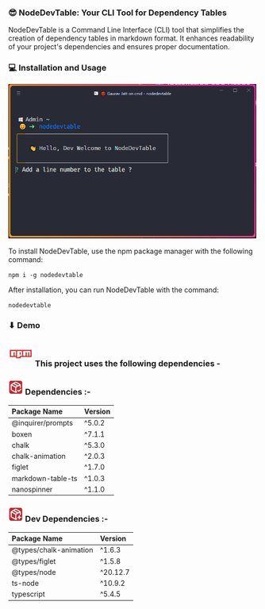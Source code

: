 ### 😎 NodeDevTable: Your CLI Tool for Dependency Tables

NodeDevTable is a Command Line Interface (CLI) tool that simplifies the creation of dependency tables in markdown format. It enhances readability of your project's dependencies and ensures proper documentation.

### 💻 Installation and Usage

<img width="500" src="https://raw.githubusercontent.com/devgauravjatt/NodeDevTable/main/images/show.png">

To install NodeDevTable, use the npm package manager with the following command:

```
npm i -g nodedevtable
```

After installation, you can run NodeDevTable with the command:

```
nodedevtable
```

### ⬇ Demo

### <img width="50" src="https://raw.githubusercontent.com/devgauravjatt/NodeDevTable/main/images/npm.svg" /> This project uses the following dependencies -

### <img width="30" src="https://raw.githubusercontent.com/devgauravjatt/NodeDevTable/main/images/main.svg" /> Dependencies :-

| Package Name      | Version |
| :---------------- | :------ |
| @inquirer/prompts | ^5.0.2  |
| boxen             | ^7.1.1  |
| chalk             | ^5.3.0  |
| chalk-animation   | ^2.0.3  |
| figlet            | ^1.7.0  |
| markdown-table-ts | ^1.0.3  |
| nanospinner       | ^1.1.0  |

### <img width="30" src="https://raw.githubusercontent.com/devgauravjatt/NodeDevTable/main/images/dev.svg" /> Dev Dependencies :-

| Package Name           | Version  |
| :--------------------- | :------- |
| @types/chalk-animation | ^1.6.3   |
| @types/figlet          | ^1.5.8   |
| @types/node            | ^20.12.7 |
| ts-node                | ^10.9.2  |
| typescript             | ^5.4.5   |
